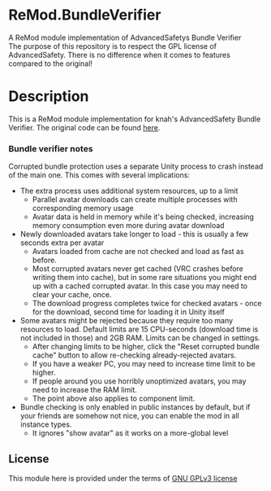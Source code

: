 # ReMod.BundleVerifier
A ReMod module implementation of AdvancedSafetys Bundle Verifier  
The purpose of this repository is to respect the GPL license of AdvancedSafety. There is no difference when it comes to features compared to the original!

# Description
This is a ReMod module implementation for knah's AdvancedSafety Bundle Verifier. The original code can be found [here](https://github.com/knah/VRCMods).  

### Bundle verifier notes
Corrupted bundle protection uses a separate Unity process to crash instead of the main one. This comes with several implications:
 * The extra process uses additional system resources, up to a limit
   * Parallel avatar downloads can create multiple processes with corresponding memory usage
   * Avatar data is held in memory while it's being checked, increasing memory consumption even more during avatar download
 * Newly downloaded avatars take longer to load - this is usually a few seconds extra per avatar
   * Avatars loaded from cache are not checked and load as fast as before.
   * Most corrupted avatars never get cached (VRC crashes before writing them into cache), but in some rare situations you might end up with a cached corrupted avatar. In this case you may need to clear your cache, once.
   * The download progress completes twice for checked avatars - once for the download, second time for loading it in Unity itself
 * Some avatars might be rejected because they require too many resources to load. Default limits are 15 CPU-seconds (download time is not included in those) and 2GB RAM. Limits can be changed in settings.
   * After changing limits to be higher, click the "Reset corrupted bundle cache" button to allow re-checking already-rejected avatars.
   * If you have a weaker PC, you may need to increase time limit to be higher.
   * If people around you use horribly unoptimized avatars, you may need to increase the RAM limit.
   * The point above also applies to component limit.
 * Bundle checking is only enabled in public instances by default, but if your friends are somehow not nice, you can enable the mod in all instance types.
   * It ignores "show avatar" as it works on a more-global level

## License
This module here is provided under the terms of [GNU GPLv3 license](LICENSE)
